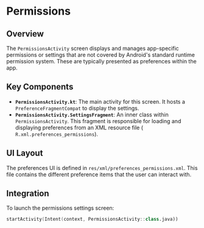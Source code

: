 # Permissions

## Overview

The `PermissionsActivity` screen displays and manages app-specific permissions or settings that are
not covered by Android's standard runtime permission system. These are typically presented as
preferences within the app.

## Key Components

- **`PermissionsActivity.kt`**: The main activity for this screen. It hosts a
  `PreferenceFragmentCompat` to display the settings.
- **`PermissionsActivity.SettingsFragment`**: An inner class within `PermissionsActivity`. This
  fragment is responsible for loading and displaying preferences from an XML resource file (
  `R.xml.preferences_permissions`).

## UI Layout

The preferences UI is defined in `res/xml/preferences_permissions.xml`. This file contains the
different preference items that the user can interact with.

## Integration

To launch the permissions settings screen:

```kotlin
startActivity(Intent(context, PermissionsActivity::class.java))
```